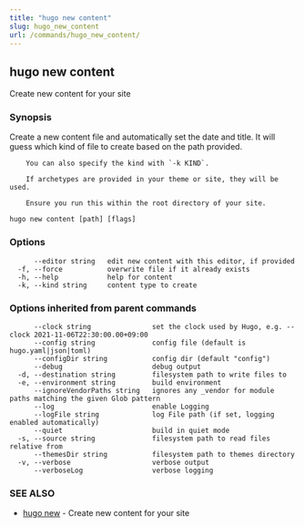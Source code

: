 ```yaml
---
title: "hugo new content"
slug: hugo_new_content
url: /commands/hugo_new_content/
---
```

## hugo new content

Create new content for your site

### Synopsis

Create a new content file and automatically set the date and title.
		It will guess which kind of file to create based on the path provided.
		
		You can also specify the kind with `-k KIND`.
		
		If archetypes are provided in your theme or site, they will be used.
		
		Ensure you run this within the root directory of your site.

```
hugo new content [path] [flags]
```

### Options

```
      --editor string   edit new content with this editor, if provided
  -f, --force           overwrite file if it already exists
  -h, --help            help for content
  -k, --kind string     content type to create
```

### Options inherited from parent commands

```
      --clock string               set the clock used by Hugo, e.g. --clock 2021-11-06T22:30:00.00+09:00
      --config string              config file (default is hugo.yaml|json|toml)
      --configDir string           config dir (default "config")
      --debug                      debug output
  -d, --destination string         filesystem path to write files to
  -e, --environment string         build environment
      --ignoreVendorPaths string   ignores any _vendor for module paths matching the given Glob pattern
      --log                        enable Logging
      --logFile string             log File path (if set, logging enabled automatically)
      --quiet                      build in quiet mode
  -s, --source string              filesystem path to read files relative from
      --themesDir string           filesystem path to themes directory
  -v, --verbose                    verbose output
      --verboseLog                 verbose logging
```

### SEE ALSO

* [hugo new](/commands/hugo_new/)	 - Create new content for your site

